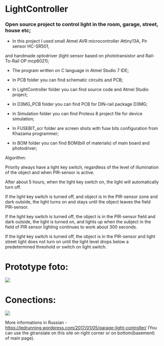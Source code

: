 # LightController

### Open source project to control light in the room, garage, street, house etc;

* In this project I used small Atmel AVR microcontroller Attiny13A, Pir sensor HC-SR501,

and handmade optodriver (light sensor based on phototransistor and Rail-To-Rail OP mcp6021);

* The program written on C language in Atmel Studio 7 IDE;

* In PCB folder you can find schematic circuits and PCB;

* In LightController folder you can find source code and Atmel Studio project;

* In D3MG_PCB folder you can find PCB for DIN-rail package D3MG;

* In Simulation folder you can find Proteus 8 project file for device simulation;

* In FUSEBIT_scr folder are screen shots with fuse bits configuration from Khazama programmer;

* In BOM folder you can find BOM(bill of materials) of main board and photodriver;

Algorithm:

Priority always have a light key switch, regardless of the level of illumination of the object and when PIR-sensor is active.

After about 5 hours, when the light key switch on, the light will automatically turn off. 

If the light key switch is turned off, and object is in the PIR-sensor zone and dark outside, the light turns on and stays until the object leaves the field PIR-sensor.

If the light key switch is turned off, the object is in the PIR-sensor field and dark outside, the light is turned on, and lights up when the subject in the field of PIR sensor lighting continues to work about 300 seconds.

If the light key switch is turned off, the object is in the PIR-sensor and light street light does not turn on until the light level drops below a predetermined threshold or switch on light switch.

# Prototype foto: 

<img src="https://habrastorage.org/files/e9f/563/888/e9f563888cdf4c149a052febf3b871ff.jpg"/>

# Conections: 

<img src="https://habrastorage.org/files/5c6/6e2/3ce/5c66e23ce82f4ff2a964b5d229b054eb.jpg"/>

More informations in Russian - https://ledrunning.wordpress.com/2017/01/05/garage-light-controller/ (You can use the gtranslate on this site on right corner or on bottom(basement) of main page).
